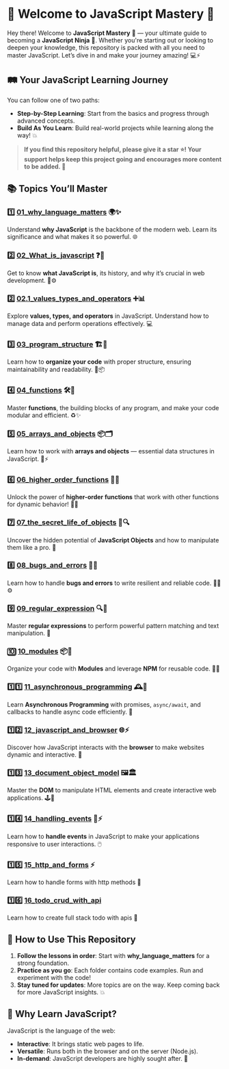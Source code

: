 # 🎉 Welcome to **JavaScript Mastery** 🚀

Hey there! Welcome to **JavaScript Mastery** 🌟 — your ultimate guide to becoming a **JavaScript Ninja** 🥷. Whether you're starting out or looking to deepen your knowledge, this repository is packed with all you need to master JavaScript. Let’s dive in and make your journey amazing! 💻⚡
## 🛤️ Your JavaScript Learning Journey

You can follow one of two paths:
- **Step-by-Step Learning**: Start from the basics and progress through advanced concepts.
- **Build As You Learn**: Build real-world projects while learning along the way! 💥
  
>**If you find this repository helpful, please give it a star ⭐! Your support helps keep this project going and encourages more content to be added. 🌟**

## 📚 Topics You’ll Master

### 1️⃣ **[01_why_language_matters](01_why_language_matters/)** 🌍✨  
Understand **why JavaScript** is the backbone of the modern web. Learn its significance and what makes it so powerful. 🌐

### 2️⃣ **[02_What_is_javascript](02_What_is_javascript/)** ❓🤔  
Get to know **what JavaScript is**, its history, and why it’s crucial in web development. 📜⚙️

### 2️⃣ **[02.1_values_types_and_operators](02.1_values_types_and_operators/)** ➕📊  
Explore **values, types, and operators** in JavaScript. Understand how to manage data and perform operations effectively. 💻

### 3️⃣ **[03_program_structure](03_program_structure/)** 🏗️📐  
Learn how to **organize your code** with proper structure, ensuring maintainability and readability. 🧼📦

### 4️⃣ **[04_functions](04_functions/)** 🛠️🔮  
Master **functions**, the building blocks of any program, and make your code modular and efficient. ♻️✨

### 5️⃣ **[05_arrays_and_objects](05_arrays_and_objects/)** 📦🗂️  
Learn how to work with **arrays and objects** — essential data structures in JavaScript. 🚀⚡

### 6️⃣ **[06_higher_order_functions](06_higher_order_functions/)** 🔄🤯  
Unlock the power of **higher-order functions** that work with other functions for dynamic behavior! 🎩✨

### 7️⃣ **[07_the_secret_life_of_objects](07_the_secret_life_of_objects/)** 🤫🔍  
Uncover the hidden potential of **JavaScript Objects** and how to manipulate them like a pro. 🧠

### 8️⃣ **[08_bugs_and_errors](08_bugs_and_errors/)** 🐞🧯  
Learn how to handle **bugs and errors** to write resilient and reliable code. 🧑‍🔧⚙️

### 9️⃣ **[09_regular_expression](09_regular_expression/)** 🔍🧩  
Master **regular expressions** to perform powerful pattern matching and text manipulation. 🔮

### 🔟 **[10_modules](10_modules/)** 📦🔌  
Organize your code with **Modules** and leverage **NPM** for reusable code. 🧩✨

### 1️⃣1️⃣ **[11_asynchronous_programming](11_asynchronous_programming/)** 🕰️🔄  
Learn **Asynchronous Programming** with promises, `async/await`, and callbacks to handle async code efficiently. 📅

### 1️⃣2️⃣ **[12_javascript_and_browser](12_javascript_and_browser/)** 🌐⚡  
Discover how JavaScript interacts with the **browser** to make websites dynamic and interactive. 🌈

### 1️⃣3️⃣ **[13_document_object_model](13_document_object_model/)** 🖼️🏛️  
Master the **DOM** to manipulate HTML elements and create interactive web applications. 🕹️📜

### 1️⃣4️⃣ **[14_handling_events](14_handling_events/)** 🎉⚡  
Learn how to **handle events** in JavaScript to make your applications responsive to user interactions. 🖱️

### 1️⃣5️⃣ **[15_http_and_forms](15_http_and_forms/)** ⚡ 
Learn how to handle forms with http methods 📝

### 1️⃣6️⃣ **[16_todo_crud_with_api](16_todo_crud_with_api/)**  
Learn how to create full stack todo with apis 📝

## 🎯 How to Use This Repository

1. **Follow the lessons in order**: Start with **why_language_matters** for a strong foundation.
2. **Practice as you go**: Each folder contains code examples. Run and experiment with the code!
3. **Stay tuned for updates**: More topics are on the way. Keep coming back for more JavaScript insights. 💥

## 🌟 Why Learn JavaScript?

JavaScript is the language of the web:
- **Interactive**: It brings static web pages to life.
- **Versatile**: Runs both in the browser and on the server (Node.js).
- **In-demand**: JavaScript developers are highly sought after. 🚀


